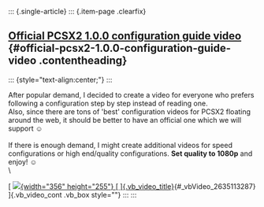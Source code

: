 ::: {.single-article}
::: {.item-page .clearfix}
## [Official PCSX2 1.0.0 configuration guide video](/247-official-pcsx2-configuration-guide-video.html) {#official-pcsx2-1.0.0-configuration-guide-video .contentheading}

::: {style="text-align:center;"}
:::

After popular demand, I decided to create a video for everyone who
prefers following a configuration step by step instead of reading one.\
Also, since there are tons of \'best\' configuration videos for PCSX2
floating around the web, it should be better to have an official one
which we will support
☺️\
\
If there is enough demand, I might create additional videos for speed
configurations or high end/quality configurations. **Set quality to
1080p** and enjoy!
☺️\
\

[
[![](https://pcsx2.net//plugins/system/videobox/cache/ea9e3235e31d4d7fbe86f9039a16c54b.jpg){width="356"
height="255"} [
]{.vb_video_title}](https://www.youtube.com/embed/plo8rMytBNg?wmode=transparent&rel=0&fs=1&autoplay=1){#_vbVideo_2635113287}
]{.vb_video_cont .vb_box style=""}
:::
:::
